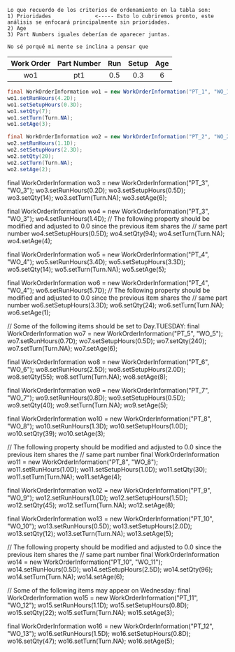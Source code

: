     Lo que recuerdo de los criterios de ordenamiento en la tabla son:
    1) Prioridades              <----- Esto lo cubriremos pronto, este análisis se enfocará principalmente sin prioridades.
    2) Age
    3) Part Numbers iguales deberían de aparecer juntas. 

    No sé porqué mi mente se inclina a pensar que 

|Work Order|Part Number|Run|Setup|Age|
|:----------:|:-----:|:---:|:-----:|:---:|
|wo1       | pt1       |0.5|0.3|6|

```java
final WorkOrderInformation wo1 = new WorkOrderInformation("PT_1", "WO_1");
wo1.setRunHours(4.2D);
wo1.setSetupHours(0.3D);
wo1.setQty(7);
wo1.setTurn(Turn.NA);
wo1.setAge(3);
```

```java
final WorkOrderInformation wo2 = new WorkOrderInformation("PT_2", "WO_2");
wo2.setRunHours(1.1D);
wo2.setSetupHours(2.3D);
wo2.setQty(20);
wo2.setTurn(Turn.NA);
wo2.setAge(2);
```

final WorkOrderInformation wo3 = new WorkOrderInformation("PT_3", "WO_3");
wo3.setRunHours(0.2D);
wo3.setSetupHours(0.5D);
wo3.setQty(14);
wo3.setTurn(Turn.NA);
wo3.setAge(6);

final WorkOrderInformation wo4 = new WorkOrderInformation("PT_3", "WO_3");
wo4.setRunHours(1.4D);
// The following property should be modified and adjusted to 0.0 since the previous item shares the
// same part number
wo4.setSetupHours(0.5D);
wo4.setQty(94);
wo4.setTurn(Turn.NA);
wo4.setAge(4);

final WorkOrderInformation wo5 = new WorkOrderInformation("PT_4", "WO_4");
wo5.setRunHours(3.4D);
wo5.setSetupHours(3.3D);
wo5.setQty(14);
wo5.setTurn(Turn.NA);
wo5.setAge(5);

final WorkOrderInformation wo6 = new WorkOrderInformation("PT_4", "WO_4");
wo6.setRunHours(5.7D);
// The following property should be modified and adjusted to 0.0 since the previous item shares the
// same part number
wo6.setSetupHours(3.3D);
wo6.setQty(24);
wo6.setTurn(Turn.NA);
wo6.setAge(1);

// Some of the following items should be set to Day.TUESDAY:
final WorkOrderInformation wo7 = new WorkOrderInformation("PT_5", "WO_5");
wo7.setRunHours(0.7D);
wo7.setSetupHours(0.5D);
wo7.setQty(240);
wo7.setTurn(Turn.NA);
wo7.setAge(6);

final WorkOrderInformation wo8 = new WorkOrderInformation("PT_6", "WO_6");
wo8.setRunHours(2.5D);
wo8.setSetupHours(2.0D);
wo8.setQty(55);
wo8.setTurn(Turn.NA);
wo8.setAge(8);

final WorkOrderInformation wo9 = new WorkOrderInformation("PT_7", "WO_7");
wo9.setRunHours(0.8D);
wo9.setSetupHours(0.5D);
wo9.setQty(40);
wo9.setTurn(Turn.NA);
wo9.setAge(5);

final WorkOrderInformation wo10 = new WorkOrderInformation("PT_8", "WO_8");
wo10.setRunHours(1.3D);
wo10.setSetupHours(1.0D);
wo10.setQty(39);
wo10.setAge(3);

// The following property should be modified and adjusted to 0.0 since the previous item shares the
// same part number
final WorkOrderInformation wo11 = new WorkOrderInformation("PT_8", "WO_8");
wo11.setRunHours(1.0D);
wo11.setSetupHours(1.0D);
wo11.setQty(30);
wo11.setTurn(Turn.NA);
wo11.setAge(4);

final WorkOrderInformation wo12 = new WorkOrderInformation("PT_9", "WO_9");
wo12.setRunHours(1.0D);
wo12.setSetupHours(1.5D);
wo12.setQty(45);
wo12.setTurn(Turn.NA);
wo12.setAge(8);

final WorkOrderInformation wo13 = new WorkOrderInformation("PT_10", "WO_10");
wo13.setRunHours(0.5D);
wo13.setSetupHours(2.0D);
wo13.setQty(12);
wo13.setTurn(Turn.NA);
wo13.setAge(5);

// The following property should be modified and adjusted to 0.0 since the previous item shares the
// same part number
final WorkOrderInformation wo14 = new WorkOrderInformation("PT_10", "WO_11");
wo14.setRunHours(0.5D);
wo14.setSetupHours(2.5D);
wo14.setQty(96);
wo14.setTurn(Turn.NA);
wo14.setAge(6);

// Some of the following items may appear on Wednesday:
final WorkOrderInformation wo15 = new WorkOrderInformation("PT_11", "WO_12");
wo15.setRunHours(1.1D);
wo15.setSetupHours(0.8D);
wo15.setQty(22);
wo15.setTurn(Turn.NA);
wo15.setAge(3);

final WorkOrderInformation wo16 = new WorkOrderInformation("PT_12", "WO_13");
wo16.setRunHours(1.5D);
wo16.setSetupHours(0.8D);
wo16.setQty(47);
wo16.setTurn(Turn.NA);
wo16.setAge(5);